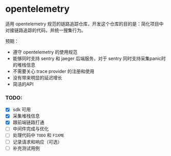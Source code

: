# opentelemetry

适用 opentelemetry 规范的链路追踪仓库，开发这个仓库的目的是：简化项目中对接链路追踪的代码，并统一搜集行为。

预期：

- 遵守 opentelemetry 的使用规范
- 能够同时支持 sentry 和 jaeger 后端服务，对于 sentry 同时支持采集panic时的堆栈信息
- 不需要关心 trace provider 的注册和使用
- 没有带来明显的延迟增长
- 简洁的API

### TODO:

- [x] sdk 可用
- [x] 采集堆栈信息
- [x] 跟前端链路打通
- [ ] 中间件完成与优化
- [ ] 处理代码中 `TODO` 和 `FIXME`
- [ ] 记录请求和响应（可选）
- [ ] 补充测试用例